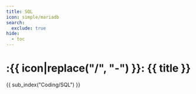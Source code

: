 ```yaml
---
title: SQL
icon: simple/mariadb
search:
  exclude: true
hide:
  - toc
---
```


# :{{ icon|replace("/", "-") }}: {{ title }}

{{ sub_index("Coding/SQL") }}
